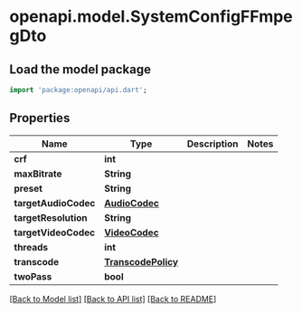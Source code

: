 # openapi.model.SystemConfigFFmpegDto

## Load the model package
```dart
import 'package:openapi/api.dart';
```

## Properties
Name | Type | Description | Notes
------------ | ------------- | ------------- | -------------
**crf** | **int** |  | 
**maxBitrate** | **String** |  | 
**preset** | **String** |  | 
**targetAudioCodec** | [**AudioCodec**](AudioCodec.md) |  | 
**targetResolution** | **String** |  | 
**targetVideoCodec** | [**VideoCodec**](VideoCodec.md) |  | 
**threads** | **int** |  | 
**transcode** | [**TranscodePolicy**](TranscodePolicy.md) |  | 
**twoPass** | **bool** |  | 

[[Back to Model list]](../README.md#documentation-for-models) [[Back to API list]](../README.md#documentation-for-api-endpoints) [[Back to README]](../README.md)


